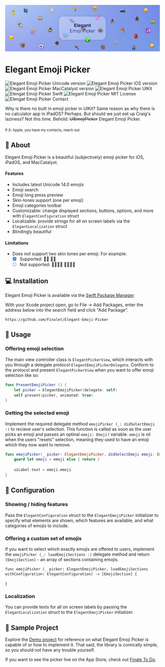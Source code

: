 ![Elegant Emoji Picker Swift UIKit](https://github.com/Finalet/Elegant-Emoji-Picker/blob/main/Documentation/Github%20Hero.png)

# Elegant Emoji Picker
![Elegant Emoji Picker Unicode version](https://img.shields.io/badge/Unicode-14.0-blue)
![Elegant Emoji Picker iOS version](https://img.shields.io/badge/iOS-13.0%2B-blue)
![Elegant Emoji Picker MacCatalyst version](https://img.shields.io/badge/MacCatalyst-13.0%2B-blue)
![Elegant Emoji Picker UIKit](https://img.shields.io/badge/Framework-UIKit-red)
![Elengat Emoji Picker Swift](https://img.shields.io/badge/Language-Swift-orange)
![Elegant Emoji Picker MIT License](https://img.shields.io/github/license/finalet/elegant-emoji-picker)
![Elengat Emoji Picker Contact](https://img.shields.io/badge/Contact-%40GrantOgany-darkgray?link=https://twitter.com/GrantOgany)

Why is there no built in emoji picker in UIKit? Same reason as why there is no calculator app in iPadOS? Perhaps. But should we just eat up Craig's laziness? Not this time.
Behold: ~~UIEmojiPicker~~ Elegant Emoji Picker.

<sub>P.S: Apple, you have my contacts, reach out.</sub>

## 🤔 About

Elegant Emoji Picker is a beautiful (subjectively) emoji picker for iOS, iPadOS, and MacCatalyst. 

#### Features
- Includes latest Unicode 14.0 emojis
- Emoji search
- Emoji long press preview
- Skin-tones support (one per emoji)
- Emoji categories toolbar 
- Customizable: change displayed sections, buttons, options, and more with `ElegantConfiguration` struct
- Localizable: provide strings for all on screen labels via the `ElegantLocalization` struct
- Blindingly beautiful

#### Limitations
- Does not support two skin tones per emoji. For example:
  - [x] Supported: 🤝🏻  🤝🏿 
  - [ ] Not supported: 🫱🏿‍🫲🏻   🫱🏼‍🫲🏿 

## 💻 Installation

Elegant Emoji Picker is available via the [Swift Package Manager](https://www.swift.org/package-manager/).

With your Xcode project open, go to File → Add Packages, enter the address below into the search field and click "Add Package".

```
https://github.com/Finalet/Elegant-Emoji-Picker
```

## 👀 Usage

### Offering emoji selection

The main view controller class is `ElegantPickerView`, which interacts with you through a delegate protocol `ElegantEmojiPickerDelegate`. Conform to the protocol and present `ElegantPickerView` when you want to offer emoji selection like so:

```swift
func PresentEmojiPicker () {
    let picker = ElegantEmojiPicker(delegate: self)
    self.present(picker, animated: true)
}
```

### Getting the selected emoji

Implement the required delegate method `emojiPicker (_: didSelectEmoji :)` to recieve user's selection. This function is called as soon as the user picks an emoji and passes an optinal `emoji: Emoji?` variable. `emoji` is nil when the users "resets" selection, meaning they used to have an emoji which they now want to remove. 

```swift
func emojiPicker(_ picker: ElegantEmojiPicker, didSelectEmoji emoji: Emoji?) {
    guard let emoji = emoji else { return }
    
    uiLabel.text = emoji.emoji
}
```

## 🎨 Configuration

### Showing / hiding features

Pass the `ElegantConfiguration` struct to the `ElegantEmojiPicker` initializer to specify what elements are shown, which features are available, and what categories of emojis to include.

### Offering a custom set of emojis

If you want to select which exactly emojis are offered to users, implement the `emojiPicker (_: loadEmojiSections :)` delegate method and return `[EmojiSection]` - an array of sections containing emojis.

```
func emojiPicker (_ picker: ElegantEmojiPicker, loadEmojiSections withConfiguration: ElegantConfiguration) -> [EmojiSection] {
    
}
```

### Localization 

You can provide texts for all on screen labels by passing the `ElegantLocalization` struct to the `ElegantEmojiPicker` initializer.

## 📱 Sample Project

Explore the [Demo project](https://github.com/Finalet/Elegant-Emoji-Picker/tree/main/Demo) for reference on what Elegant Emoji Picker is capable of or how to implement it. That said, the library is comically simple, so you should not have any trouble yourself. 

If you want to see the picker live on the App Store, check out [Finale To Do](https://apps.apple.com/app/apple-store/id1622931101).

